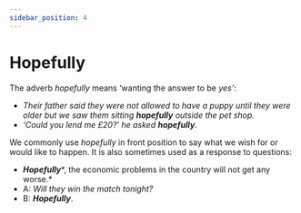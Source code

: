 ```yaml
---
sidebar_position: 4
---
```


# Hopefully

The adverb *hopefully* means ‘wanting the answer to be *yes’*:

- *Their father said they were not allowed to have a puppy until they were older but we saw them sitting **hopefully** outside the pet shop.*
- *‘Could you lend me £20?’ he asked **hopefully**.*

We commonly use *hopefully* in front position to say what we wish for or would like to happen. It is also sometimes used as a response to questions:

- ***Hopefully****, the economic problems in the country will not get any worse.*
- A: *Will they win the match tonight?*
- B: ***Hopefully***.
